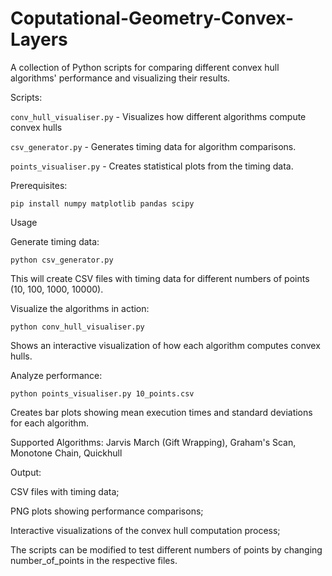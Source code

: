# Coputational-Geometry-Convex-Layers

A collection of Python scripts for comparing different convex hull algorithms' performance and visualizing their results.

Scripts:

```conv_hull_visualiser.py``` - Visualizes how different algorithms compute convex hulls

```csv_generator.py``` - Generates timing data for algorithm comparisons.

```points_visualiser.py``` - Creates statistical plots from the timing data.

Prerequisites:

```pip install numpy matplotlib pandas scipy```

Usage

Generate timing data:


```python csv_generator.py```

This will create CSV files with timing data for different numbers of points (10, 100, 1000, 10000).


Visualize the algorithms in action:

```python conv_hull_visualiser.py```

Shows an interactive visualization of how each algorithm computes convex hulls.

Analyze performance:

```python points_visualiser.py 10_points.csv```

Creates bar plots showing mean execution times and standard deviations for each algorithm.


Supported Algorithms: Jarvis March (Gift Wrapping), Graham's Scan, Monotone Chain, Quickhull

Output:

CSV files with timing data;

PNG plots showing performance comparisons;

Interactive visualizations of the convex hull computation process;

The scripts can be modified to test different numbers of points by changing number_of_points in the respective files.
